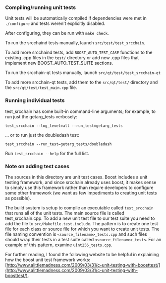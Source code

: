 ### Compiling/running unit tests

Unit tests will be automatically compiled if dependencies were met in `./configure`
and tests weren't explicitly disabled.

After configuring, they can be run with `make check`.

To run the srcchaind tests manually, launch `src/test/test_srcchain`.

To add more srcchaind tests, add `BOOST_AUTO_TEST_CASE` functions to the existing
.cpp files in the `test/` directory or add new .cpp files that
implement new BOOST_AUTO_TEST_SUITE sections.

To run the srcchain-qt tests manually, launch `src/qt/test/test_srcchain-qt`

To add more srcchain-qt tests, add them to the `src/qt/test/` directory and
the `src/qt/test/test_main.cpp` file.

### Running individual tests

test_srcchain has some built-in command-line arguments; for
example, to run just the getarg_tests verbosely:

    test_srcchain --log_level=all --run_test=getarg_tests

... or to run just the doubledash test:

    test_srcchain --run_test=getarg_tests/doubledash

Run `test_srcchain --help` for the full list.

### Note on adding test cases

The sources in this directory are unit test cases.  Boost includes a
unit testing framework, and since srcchain already uses boost, it makes
sense to simply use this framework rather than require developers to
configure some other framework (we want as few impediments to creating
unit tests as possible).

The build system is setup to compile an executable called `test_srcchain`
that runs all of the unit tests.  The main source file is called
test_srcchain.cpp. To add a new unit test file to our test suite you need 
to add the file to `src/Makefile.test.include`. The pattern is to create 
one test file for each class or source file for which you want to create 
unit tests.  The file naming convention is `<source_filename>_tests.cpp` 
and such files should wrap their tests in a test suite 
called `<source_filename>_tests`. For an example of this pattern, 
examine `uint256_tests.cpp`.

For further reading, I found the following website to be helpful in
explaining how the boost unit test framework works:
[http://www.alittlemadness.com/2009/03/31/c-unit-testing-with-boosttest/](http://www.alittlemadness.com/2009/03/31/c-unit-testing-with-boosttest/).
